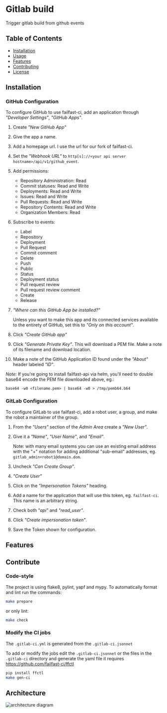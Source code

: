 
# Gitlab build

Trigger gitlab build from github events

## Table of Contents

- [Installation](#installation)
- [Usage](#usage)
- [Features](#features)
- [Contributing](#contributing)
- [License](#license)

## Installation

### GitHub Configuration

To configure GitHub to use failfast-ci, add an application through _"Developer Settings"_, _"GitHub Apps"_.

1. Create _"New GitHub App"_
1. Give the app a name.
1. Add a homepage url. I use the url for our fork of failfast-ci.
1. Set the _"Webhook URL"_ to `http[s]://<your api server hostname>/api/v1/github_event`.
1. Add permissions:
   * Repository Administration: Read
   * Commit statuses: Read and Write
   * Deployments: Read and Write
   * Issues: Read and Write
   * Pull Requests: Read and Write
   * Repository Contents: Read and Write
   * Organization Members: Read
1. Subscribe to events:
   * Label
   * Repository
   * Deployment
   * Pull Request
   * Commit comment
   * Delete
   * Push
   * Public
   * Status
   * Deployment status
   * Pull request review
   * Pull request review comment
   * Create
   * Release
1. _"Where can this GitHub App be installed?"_

   Unless you want to make this app and its connected services available to the entirety of GitHub, set this to _"Only on this account"_.

1. Click _"Create GitHub app"_
1. Click _"Generate Private Key"_. This will download a PEM file. Make a note of its filename and download location.
1. Make a note of the GitHub Application ID found under the _"About"_ header labeled _"ID"_.

_Note:_ If you're going to install failfast-api via helm, you'll need to double base64 encode the PEM file downloaded above, eg.:

   ```
   base64 -w0 <filename.pem> | base64 -w0 > /tmp/pemb64.b64
   ```

### GitLab Configuration

To configure GitLab to use failfast-ci, add a robot user, a group, and make the robot a maintainer of the group.

1. From the _"Users"_ section of the _Admin Area_ create a _"New User"_.
1. Give it a _"Name"_, _"User Name"_, and _"Email"_.

   Note: with many email systems you can use an existing email address with the "+" notation for adding additional "sub-email" addresses, eg. `gitlab_admin+robot1@domain.dom`.

1. Uncheck _"Can Create Group"_.
1. _"Create User"_
1. Click on the _"Impersonation Tokens"_ heading.
1. Add a name for the application that will use this token, eg. `failfast-ci`. This name is an arbitrary string.
1. Check both _"api"_ and _"read_user"_.
1. Click _"Create impersonation token"_.
1. Save the Token shown for configuration.

## Features

## Contribute

### Code-style

The project is using flake8, pylint, yapf and mypy.
To automatically format and lint run the commands:

```bash
make prepare
```

or only lint:

```bash
make check
```

### Modify the CI jobs

The `.gitlab-ci.yml` is generated from the `.gitlab-ci.jsonnet`

To add or modify the jobs edit the `.gitlab-ci.jsonnet` or the files in the `.gitlab-ci` directory and generate the yaml file it requires https://github.com/failfast-ci/ffctl

``` bash
pip install ffctl
make gen-ci
```

## Architecture

![architecture diagram](Documentation/failfast-ci.svg)


